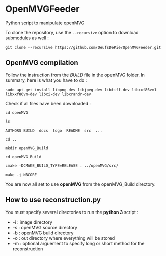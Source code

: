 # OpenMVGFeeder
Python script to manipulate openMVG

To clone the repository, use the `--recursive` option to download submodules as well :

```
git clone --recursive https://github.com/OeufsDePie/OpenMVGFeeder.git
``` 

## OpenMVG compilation

Follow the instruction from the *BUILD* file in the openMVG folder. In summary, here is what you have to do :

```
sudo apt-get install libpng-dev libjpeg-dev libtiff-dev libxxf86vm1 libxxf86vm-dev libxi-dev libxrandr-dev
```

Check if all files have been downloaded :

```
cd openMVG
```

```
ls
```

```
AUTHORS BUILD  docs  logo  README  src  ...
```

```
cd ..
```

```
mkdir openMVG_Build
```

```
cd openMVG_Build
```

```
cmake -DCMAKE_BUILD_TYPE=RELEASE . ../openMVG/src/
```

```
make -j NBCORE
```

You are now all set to use **openMVG** from the openMVG_Build directory. 

## How to use reconstruction.py
You must specify several directories to run the **python 3** script :

* -i : image directory
* -s : openMVG source directory
* -b : openMVG build directory
* -o : out directory where everything will be stored
* -m : optional arguement to specify long or short method for the reconstruction

